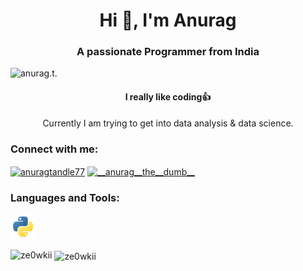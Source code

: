 <h1 align="center">Hi 👋, I'm Anurag</h1>
<h3 align="center">A passionate Programmer from India</h3>

<p align="left"> <img src="https://komarev.com/ghpvc/?username=ze0wkii&label=Profile%20views&color=0e75b6&style=flat" alt="anurag.t." /> </p>


<h4 align="center">I really like coding👍</h4>
<p align="center">Currently I am trying to get into data analysis & data science.</p>


<h3 align="left">Connect with me:</h3>
<a href="https://instagram.com/anuragtandle777" target="blank"><img align="center" src="https://raw.githubusercontent.com/rahuldkjain/github-profile-readme-generator/master/src/images/icons/Social/instagram.svg" alt="anuragtandle77" height="30" width="40" /></a>
<a href="https://discord.gg/__anurag__the__dumb__" target="blank"><img align="center" src="https://raw.githubusercontent.com/rahuldkjain/github-profile-readme-generator/master/src/images/icons/Social/discord.svg" alt="__anurag__the__dumb__" height="30" width="40" /></a>
</p>

<h3 align="left">Languages and Tools:</h3>
<p align="left"> <a href="https://www.python.org" target="_blank" rel="noreferrer"> <img src="https://raw.githubusercontent.com/devicons/devicon/master/icons/python/python-original.svg" alt="python" width="40" height="40"/> </a> </p>

<p><img align="left" src="https://github-readme-stats.vercel.app/api/top-langs?username=ze0wkii&show_icons=true&locale=en&layout=compact" alt="ze0wkii" /></p>

<p>&nbsp;<img align="center" src="https://github-readme-stats.vercel.app/api?username=ze0wkii&show_icons=true&locale=en" alt="ze0wkii" /></p>
